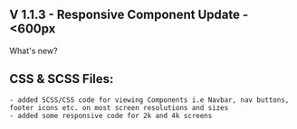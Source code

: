 ## V 1.1.3 - Responsive Component Update - <600px
What's new?

## CSS & SCSS Files:
    - added SCSS/CSS code for viewing Components i.e Navbar, nav buttons, footer icons etc. on most screen resolutions and sizes
    - added some responsive code for 2k and 4k screens

     
 
